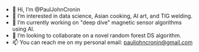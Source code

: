 - 👋 Hi, I’m @PaulJohnCronin
- 👀 I’m interested in data science, Asian cooking, AI art, and TIG welding.
- 🌱 I’m currently working on "deep dive" magnetic sensor algorithms using AI.
- 💞️ I’m looking to collaborate on a novel random forest DS algorithm.
- 📫 You can reach me on my personal email: pauljohncronin@gmail.com 
